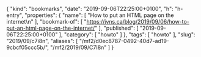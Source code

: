 {
  "kind": "bookmarks",
  "date": "2019-09-06T22:25:00+0100",
  "h": "h-entry",
  "properties": {
    "name": [
      "How to put an HTML page on the internet\n"
    ],
    "bookmark-of": [
      "https://jvns.ca/blog/2019/09/06/how-to-put-an-html-page-on-the-internet/"
    ],
    "published": [
      "2019-09-06T22:25:00+0100"
    ],
    "category": [
      "howto"
    ]
  },
  "tags": [
    "howto"
  ],
  "slug": "2019/09/c7i8n",
  "aliases": [
    "/mf2/d0ec8787-0492-40d7-ad19-9cbcf05ccc5b/",
    "/mf2/2019/09/C7I8n"
  ]
}
